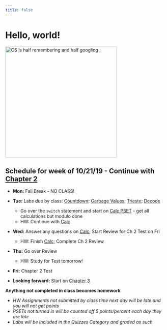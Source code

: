 ```yaml
---
title: false
---
```


# Hello, world!

<img src="https://i.chzbgr.com/full/9340633600/h4CFEC57B/" alt="CS is half remembering and half googling ;" height="350">

## Schedule for week of 10/21/19 - Continue with [Chapter 2](curriculum/2)

  - **Mon:** Fall Break - NO CLASS!
  - **Tue:** Labs due by class: [Countdown](https://lab.cs50.io/candib80/cs50labs/c/arrayCountdown/); [Garbage Values](https://lab.cs50.io/candib80/cs50labs/c/garbage/); [Trieste](https://lab.cs50.io/candib80/cs50labs/c/trieste/); [Decode](https://lab.cs50.io/candib80/cs50labs/c/decode/)
    - Go over the `switch` statement and start on [Calc PSET](https://docs.cs50.net/2019/ap/problems/calc/calc.html) - get all calculations but modulo done 
    - HW: Continue with [Calc](https://docs.cs50.net/2019/ap/problems/calc/calc.html)
  - **Wed:** Answer any questions on [Calc](https://docs.cs50.net/2019/ap/problems/calc/calc.html); Start Review for Ch 2 Test on Fri
    - HW: Finish [Calc](https://docs.cs50.net/2019/ap/problems/calc/calc.html); Complete Ch 2 Review
  - **Thu:** Go over Review
    - HW: Study for Test tomorrow!
  - **Fri:** Chapter 2 Test

  - **Looking forward:** Start on [Chapter 3](curriculum/3)

**Anything not completed in class becomes homework**
  - *HW Assignments not submitted by class time next day will be late and you will not get points*
  - *PSETs not turned in will be counted off 5 points/percent each day they are late*
  - *Labs will be included in the Quizzes Category and graded as such*

<!-- This is CS50 AP, Harvard University's introduction to the intellectual enterprises of computer science and the art of programming for students in high school, which satisfies the College Board's AP CS Principles curriculum framework.

<iframe src="https://www.youtube.com/embed/tZxLMIk_SaY?playlist=GAB6Gm7pTTA"></iframe> -->
